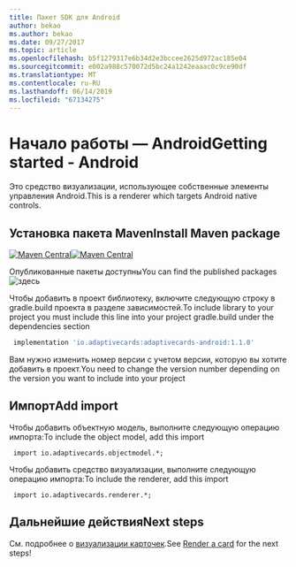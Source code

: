 ```yaml
---
title: Пакет SDK для Android
author: bekao
ms.author: bekao
ms.date: 09/27/2017
ms.topic: article
ms.openlocfilehash: b5f1279317e6b34d2e3bccee2625d972ac185e04
ms.sourcegitcommit: e002a988c570072d5bc24a1242eaaac0c9ce90df
ms.translationtype: MT
ms.contentlocale: ru-RU
ms.lasthandoff: 06/14/2019
ms.locfileid: "67134275"
---
```

# <a name="getting-started---android"></a><span data-ttu-id="bb0dc-102">Начало работы — Android</span><span class="sxs-lookup"><span data-stu-id="bb0dc-102">Getting started - Android</span></span>

<span data-ttu-id="bb0dc-103">Это средство визуализации, использующее собственные элементы управления Android.</span><span class="sxs-lookup"><span data-stu-id="bb0dc-103">This is a renderer which targets Android native controls.</span></span>

## <a name="install-maven-package"></a><span data-ttu-id="bb0dc-104">Установка пакета Maven</span><span class="sxs-lookup"><span data-stu-id="bb0dc-104">Install Maven package</span></span>

<span data-ttu-id="bb0dc-105">[![Maven Central](https://img.shields.io/maven-central/v/io.adaptivecards/adaptivecards-android.svg)](https://search.maven.org/#search%7Cga%7C1%7Ca%3A%22adaptivecards-android%22)</span><span class="sxs-lookup"><span data-stu-id="bb0dc-105">[![Maven Central](https://img.shields.io/maven-central/v/io.adaptivecards/adaptivecards-android.svg)](https://search.maven.org/#search%7Cga%7C1%7Ca%3A%22adaptivecards-android%22)</span></span>

<span data-ttu-id="bb0dc-106">Опубликованные пакеты доступны</span><span class="sxs-lookup"><span data-stu-id="bb0dc-106">You can find the published packages</span></span> ![здесь](https://search.maven.org/search?q=g:io.adaptivecards)

<span data-ttu-id="bb0dc-108">Чтобы добавить в проект библиотеку, включите следующую строку в gradle.build проекта в разделе зависимостей.</span><span class="sxs-lookup"><span data-stu-id="bb0dc-108">To include library to your project you must include this line into your project gradle.build under the dependencies section</span></span>

```build.gradle
 implementation 'io.adaptivecards:adaptivecards-android:1.1.0'
```
<span data-ttu-id="bb0dc-109">Вам нужно изменить номер версии с учетом версии, которую вы хотите добавить в проект.</span><span class="sxs-lookup"><span data-stu-id="bb0dc-109">You need to change the version number depending on the version you want to include into your project</span></span>

## <a name="add-import"></a><span data-ttu-id="bb0dc-110">Импорт</span><span class="sxs-lookup"><span data-stu-id="bb0dc-110">Add import</span></span>

<span data-ttu-id="bb0dc-111">Чтобы добавить объектную модель, выполните следующую операцию импорта:</span><span class="sxs-lookup"><span data-stu-id="bb0dc-111">To include the object model, add this import</span></span>

```
 import io.adaptivecards.objectmodel.*;
```

<span data-ttu-id="bb0dc-112">Чтобы добавить средство визуализации, выполните следующую операцию импорта:</span><span class="sxs-lookup"><span data-stu-id="bb0dc-112">To include the renderer, add this import</span></span>

```
 import io.adaptivecards.renderer.*;
```

## <a name="next-steps"></a><span data-ttu-id="bb0dc-113">Дальнейшие действия</span><span class="sxs-lookup"><span data-stu-id="bb0dc-113">Next steps</span></span>

<span data-ttu-id="bb0dc-114">См. подробнее о [визуализации карточек](render-a-card.md).</span><span class="sxs-lookup"><span data-stu-id="bb0dc-114">See [Render a card](render-a-card.md) for the next steps!</span></span>
